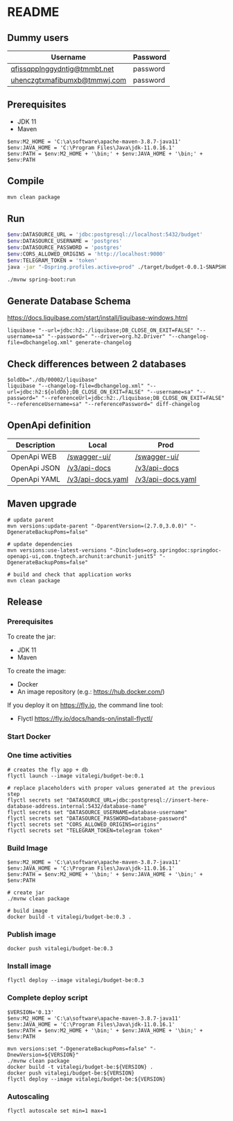 # README

## Dummy users

| Username                     | Password |
|------------------------------|----------|
| qfissqpplnggydntig@tmmbt.net | password |
| uhenczgtxmafibumxb@tmmwj.com | password |

## Prerequisites

- JDK 11
- Maven

```
$env:M2_HOME = 'C:\a\software\apache-maven-3.8.7-java11'
$env:JAVA_HOME = 'C:\Program Files\Java\jdk-11.0.16.1'
$env:PATH = $env:M2_HOME + '\bin;' + $env:JAVA_HOME + '\bin;' + $env:PATH
```

## Compile

```bash
mvn clean package
```

## Run

```bash
$env:DATASOURCE_URL = 'jdbc:postgresql://localhost:5432/budget'
$env:DATASOURCE_USERNAME = 'postgres'
$env:DATASOURCE_PASSWORD = 'postgres'
$env:CORS_ALLOWED_ORIGINS = 'http://localhost:9000'
$env:TELEGRAM_TOKEN = 'token'
java -jar "-Dspring.profiles.active=prod" ./target/budget-0.0.1-SNAPSHOT.jar

./mvnw spring-boot:run
```

## Generate Database Schema

<https://docs.liquibase.com/start/install/liquibase-windows.html>

```
liquibase "--url=jdbc:h2:./liquibase;DB_CLOSE_ON_EXIT=FALSE" "--username=sa" "--password=" "--driver=org.h2.Driver" "--changelog-file=dbchangelog.xml" generate-changelog
```

## Check differences between 2 databases

```
$oldDb="./db/00002/liquibase"
liquibase "--changelog-file=dbchangelog.xml" "--url=jdbc:h2:${oldDb};DB_CLOSE_ON_EXIT=FALSE" "--username=sa" "--password=" "--referenceUrl=jdbc:h2:./liquibase;DB_CLOSE_ON_EXIT=FALSE" "--referenceUsername=sa" "--referencePassword=" diff-changelog
```

## OpenApi definition

| Description  | Local                                                       | Prod                                                                     |
|--------------|-------------------------------------------------------------|--------------------------------------------------------------------------|
| OpenApi WEB  | [/swagger-ui/](http://localhost:8080/swagger-ui/index.html) | [/swagger-ui/](https://purple-breeze-8455.fly.dev/swagger-ui/index.html) |
| OpenApi JSON | [/v3/api-docs](http://localhost:8080/v3/api-docs)           | [/v3/api-docs](https://purple-breeze-8455.fly.dev/v3/api-docs)           |
| OpenApi YAML | [/v3/api-docs.yaml](http://localhost:8080/v3/api-docs.yaml) | [/v3/api-docs.yaml](https://purple-breeze-8455.fly.dev/v3/api-docs.yaml) |

## Maven upgrade

```
# update parent
mvn versions:update-parent "-DparentVersion=(2.7.0,3.0.0)" "-DgenerateBackupPoms=false"

# update dependencies
mvn versions:use-latest-versions "-Dincludes=org.springdoc:springdoc-openapi-ui,com.tngtech.archunit:archunit-junit5" "-DgenerateBackupPoms=false"

# build and check that application works
mvn clean package
```


## Release

### Prerequisites

To create the jar:

- JDK 11
- Maven

To create the image:

- Docker
- An image repository (e.g.: <https://hub.docker.com/>)

If you deploy it on <https://fly.io>, the command line tool:

- Flyctl <https://fly.io/docs/hands-on/install-flyctl/>

### Start Docker

### One time activities

```
# creates the fly app + db
flyctl launch --image vitalegi/budget-be:0.1

# replace placeholders with proper values generated at the previous step
flyctl secrets set "DATASOURCE_URL=jdbc:postgresql://insert-here-database-address.internal:5432/database-name"
flyctl secrets set "DATASOURCE_USERNAME=database-username"
flyctl secrets set "DATASOURCE_PASSWORD=database-password"
flyctl secrets set "CORS_ALLOWED_ORIGINS=origins"
flyctl secrets set "TELEGRAM_TOKEN=telegram token"
```

### Build Image

```
$env:M2_HOME = 'C:\a\software\apache-maven-3.8.7-java11'
$env:JAVA_HOME = 'C:\Program Files\Java\jdk-11.0.16.1'
$env:PATH = $env:M2_HOME + '\bin;' + $env:JAVA_HOME + '\bin;' + $env:PATH

# create jar
./mvnw clean package

# build image
docker build -t vitalegi/budget-be:0.3 .
```

### Publish image

```
docker push vitalegi/budget-be:0.3
```

### Install image

```
flyctl deploy --image vitalegi/budget-be:0.3
```

### Complete deploy script

```
$VERSION='0.13'
$env:M2_HOME = 'C:\a\software\apache-maven-3.8.7-java11'
$env:JAVA_HOME = 'C:\Program Files\Java\jdk-11.0.16.1'
$env:PATH = $env:M2_HOME + '\bin;' + $env:JAVA_HOME + '\bin;' + $env:PATH

mvn versions:set "-DgenerateBackupPoms=false" "-DnewVersion=${VERSION}"
./mvnw clean package
docker build -t vitalegi/budget-be:${VERSION} .
docker push vitalegi/budget-be:${VERSION}
flyctl deploy --image vitalegi/budget-be:${VERSION}
```

### Autoscaling

```
flyctl autoscale set min=1 max=1
```
